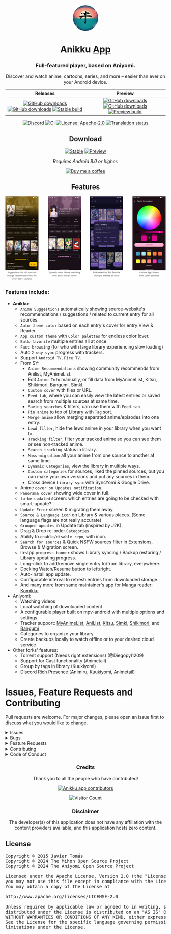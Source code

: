 <div align="center">

<a href="https://anikku-app.github.io">
    <img src="./.github/assets/icon.png" alt="anikku logo" title="anikku logo" width="80"/>
</a>

# Anikku [App](#)

### Full-featured player, based on Aniyomi.
Discover and watch anime, cartoons, series, and more – easier than ever on your Android device.

| Releases | Preview |
|----------|---------|
| <div align="center"> [![GitHub downloads](https://img.shields.io/github/downloads/komikku-app/anikku/latest/total?label=Latest%20Downloads&labelColor=27303D&color=0D1117&logo=github&logoColor=FFFFFF&style=flat)](https://github.com/komikku-app/anikku/releases/latest) [![GitHub downloads](https://img.shields.io/github/downloads/komikku-app/anikku/total?label=Total%20Downloads&labelColor=27303D&color=0D1117&logo=github&logoColor=FFFFFF&style=flat)](https://github.com/komikku-app/anikku/releases) [![Stable build](https://img.shields.io/github/actions/workflow/status/komikku-app/anikku/build_release.yml?labelColor=27303D&label=Stable&labelColor=06599d&color=043b69)](https://github.com/komikku-app/anikku/actions/workflows/build_release.yml) | <div align="center"> [![GitHub downloads](https://img.shields.io/github/downloads/komikku-app/anikku-preview/latest/total?label=Latest%20Downloads&labelColor=27303D&color=0D1117&logo=github&logoColor=FFFFFF&style=flat)](https://github.com/komikku-app/anikku-preview/releases/latest) [![GitHub downloads](https://img.shields.io/github/downloads/komikku-app/anikku-preview/total?label=Total%20Downloads&labelColor=27303D&color=0D1117&logo=github&logoColor=FFFFFF&style=flat)](https://github.com/komikku-app/anikku-preview/releases) [![Preview build](https://img.shields.io/github/actions/workflow/status/komikku-app/anikku-preview/build_app.yml?labelColor=27303D&label=Preview&labelColor=2c2c47&color=1c1c39)](https://github.com/komikku-app/anikku-preview/actions/workflows/build_app.yml) |

[![Discord](https://img.shields.io/discord/1242381704459452488.svg?label=&labelColor=6A7EC2&color=7389D8&logo=discord&logoColor=FFFFFF)](https://discord.gg/85jB7V5AJR)
[![CI](https://img.shields.io/github/actions/workflow/status/komikku-app/anikku/build_push.yml?labelColor=27303D&label=CI)](https://github.com/komikku-app/anikku/actions/workflows/build_push.yml)
[![License: Apache-2.0](https://img.shields.io/github/license/komikku-app/anikku?labelColor=27303D&color=0877d2)](/LICENSE)
[![Translation status](https://hosted.weblate.org/widget/komikku-app/anikku/svg-badge.svg)](https://hosted.weblate.org/projects/komikku-app/anikku/)

## Download

[![Stable](https://img.shields.io/github/release/komikku-app/anikku.svg?maxAge=3600&label=Stable&labelColor=06599d&color=043b69)](https://github.com/komikku-app/anikku/releases/latest)
[![Preview](https://img.shields.io/github/v/release/komikku-app/anikku-preview.svg?maxAge=3600&label=Preview&labelColor=2c2c47&color=1c1c39)](https://github.com/komikku-app/anikku-preview/releases/latest)

*Requires Android 8.0 or higher.*

[![Buy me a coffee](https://img.buymeacoffee.com/button-api/?text=Buy%20me%20a%20coffee&emoji=☕&slug=cuongtrantm&button_colour=FFDD00&font_colour=000000&font_family=Cookie&outline_colour=000000&coffee_colour=ffffff)](https://buymeacoffee.com/cuongtrantm)

## Features

![screenshots of app](./.github/readme-images/screens.png)

<div align="left">

### Features include:

* **Anikku**:
  * `Anime Suggestions` automatically showing source-website's recommendations / suggestions / related to current entry for all sources.
  * `Auto theme color` based on each entry's cover for entry View & Reader.
  * `App custom theme` with `Color palettes` for endless color lover.
  * `Bulk-favorite` multiple entries all at once.
  * `Fast browsing` (for who with large library experiencing slow loading)
  * Auto `2-way sync` progress with trackers.
  * Support `Android TV`, `Fire TV`.
  * From SY:
    * `Anime Recommendations` showing community recommends from Anilist, MyAnimeList.
    * Edit `Anime Info` manually, or fill data from MyAnimeList, Kitsu, Shikimori, Bangumi, Simkl.
    * `Custom cover` with files or URL.
    * `Feed tab`, where you can easily view the latest entries or saved search from multiple sources at same time.
    * `Saving searches` & filters, can use them with `Feed-tab`
    * `Pin anime` to top of Library with `Tag` sort.
    * `Merge anime` allow merging separated anime/episodes into one entry.
    * `Lewd filter`, hide the lewd anime in your library when you want to.
    * `Tracking filter`, filter your tracked anime so you can see them or see non-tracked anime.
    * `Search tracking` status in library.
    * `Mass-migration` all your anime from one source to another at same time.
    * `Dynamic Categories`, view the library in multiple ways.
    * `Custom categories` for sources, liked the pinned sources, but you can make your own versions and put any sources in them.
    * Cross device `Library sync` with SyncYomi & Google Drive.
  * Anime `cover on Updates notification`.
  * `Panorama cover` showing wide cover in full.
  * `to-be-updated` screen: which entries are going to be checked with smart-update?
  * `Update Error` screen & migrating them away.
  * `Source & Language icon` on Library & various places. (Some language flags are not really accurate)
  * `Grouped updates` in Update tab (inspired by J2K).
  * Drag & Drop re-order `Categories`.
  * Ability to `enable/disable repo`, with icon.
  * `Search for sources` & Quick NSFW sources filter in Extensions, Browse & Migration screen.
  * In-app `progress banner` shows Library syncing / Backup restoring / Library updating progress.
  * Long-click to add/remove single entry to/from library, everywhere.
  * Docking Watch/Resume button to left/right.
  * Auto-install app update.
  * Configurable interval to refresh entries from downloaded storage.
  * And many more from same maintainer's app for Manga reader: [Komikku](https://github.com/komikku-app/komikku)
* Aniyomi:
  * Watching videos
  * Local watching of downloaded content
  * A configurable player built on mpv-android with multiple options and settings
  * Tracker support: [MyAnimeList](https://myanimelist.net/), [AniList](https://anilist.co/), [Kitsu](https://kitsu.app/), [Simkl](https://simkl.in/), [Shikimori](https://shikimori.one), and [Bangumi](https://bgm.tv/)
  * Categories to organize your library
  * Create backups locally to watch offline or to your desired cloud service
* Other forks' features:
  * Torrent support (Needs right extensions) (@Diegopyl1209)
  * Support for Cast functionality (Animetail)
  * Group by tags in library (Kuukiyomi)
  * Discord Rich Presence (Animiru, Kuukiyomi, Animetail)

# Issues, Feature Requests and Contributing

Pull requests are welcome. For major changes, please open an issue first to discuss what you would like to change.

<details><summary>Issues</summary>

[Website](https://anikku-app.github.io/)

1. **Before reporting a new issue, take a look at the [FAQ](https://anikku-app.github.io/docs/faq/general), the [changelog](https://github.com/komikku-app/anikku/releases) and the already opened [issues](https://github.com/komikku-app/anikku/issues).**
2. If you are unsure, ask here: [![Discord](https://img.shields.io/discord/1242381704459452488.svg?label=&labelColor=6A7EC2&color=7389D8&logo=discord&logoColor=FFFFFF)](https://discord.gg/85jB7V5AJR)

</details>

<details><summary>Bugs</summary>

* Include version (More → About → Version)
 * If not latest, try updating, it may have already been solved
 * Preview version is equal to the number of commits as seen on the main page
* Include steps to reproduce (if not obvious from description)
* Include screenshot (if needed)
* If it could be device-dependent, try reproducing on another device (if possible)
* Don't group unrelated requests into one issue

Use the [issue forms](https://github.com/komikku-app/anikku/issues/new/choose) to submit a bug.

</details>

<details><summary>Feature Requests</summary>

* Write a detailed issue, explaining what it should do or how.
* Include screenshot (if needed).
</details>

<details><summary>Contributing</summary>

See [CONTRIBUTING.md](./CONTRIBUTING.md).
</details>

<details><summary>Code of Conduct</summary>

See [CODE_OF_CONDUCT.md](./CODE_OF_CONDUCT.md).
</details>

</div>

### Credits

Thank you to all the people who have contributed!

<a href="https://github.com/komikku-app/anikku/graphs/contributors">
    <img src="https://contrib.rocks/image?repo=aniyomiorg/aniyomi" alt="Anikku app contributors" title="Anikku app contributors" width="800"/>
</a>

![Visitor Count](https://count.getloli.com/get/@komikku-app?theme=capoo-2)

### Disclaimer

The developer(s) of this application does not have any affiliation with the content providers available, and this application hosts zero content.

<div align="left">

## License

<pre>
Copyright © 2015 Javier Tomás
Copyright © 2024 The Mihon Open Source Project
Copyright © 2024 The Aniyomi Open Source Project

Licensed under the Apache License, Version 2.0 (the "License");
you may not use this file except in compliance with the License.
You may obtain a copy of the License at

http://www.apache.org/licenses/LICENSE-2.0

Unless required by applicable law or agreed to in writing, software
distributed under the License is distributed on an "AS IS" BASIS,
WITHOUT WARRANTIES OR CONDITIONS OF ANY KIND, either express or implied.
See the License for the specific language governing permissions and
limitations under the License.
</pre>

</div>
